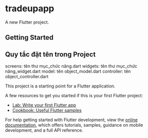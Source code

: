 # tradeupapp

A new Flutter project.

## Getting Started

## Quy tắc đặt tên trong Project
screens: tên thư mục_chức năng.dart
widgets: tên thư mục_chức năng_widget.dart
model: tên object_model.dart
controller: tên object_controller.dart

This project is a starting point for a Flutter application.

A few resources to get you started if this is your first Flutter project:

- [Lab: Write your first Flutter app](https://docs.flutter.dev/get-started/codelab)
- [Cookbook: Useful Flutter samples](https://docs.flutter.dev/cookbook)

For help getting started with Flutter development, view the
[online documentation](https://docs.flutter.dev/), which offers tutorials,
samples, guidance on mobile development, and a full API reference.

